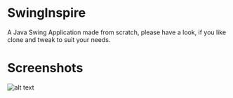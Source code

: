 # SwingInspire
A Java Swing Application made from scratch, please have a look, if you like clone and tweak to suit your needs.

# Screenshots

![alt text](https://i.ibb.co/n1qx3D1/Screen-Shot-20210216180645.png)
